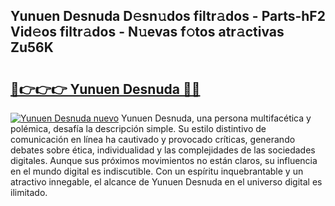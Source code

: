 ## Yunuen Desnuda D𝚎sn𝚞dos filtr𝚊dos - Parts-hF2 Vid𝚎os filtr𝚊dos - N𝚞evas f𝚘tos atr𝚊ctivas Zu56K

# <h2><a href="http://mb8w71.tromn.icu/?c=Yunuen+Desnuda">🔗👉👉👉 Yunuen Desnuda 🔗🔗</a></h2>

[![Yunuen Desnuda nuevo](https://i.imgur.com/pEAQMta.gif)](http://mb8w71.tromn.icu/?c=Yunuen+Desnuda)
Yunuen Desnuda, una persona multifacética y polémica, desafía la descripción simple. Su estilo distintivo de comunicación en línea ha cautivado y provocado críticas, generando debates sobre ética, individualidad y las complejidades de las sociedades digitales. Aunque sus próximos movimientos no están claros, su influencia en el mundo digital es indiscutible. Con un espíritu inquebrantable y un atractivo innegable, el alcance de Yunuen Desnuda en el universo digital es ilimitado.
